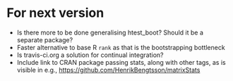 # For next version

* Is there more to be done generalising htest_boot?  Should it be a separate package?
* Faster alternative to base R `rank` as that is the bootstrapping bottleneck
* Is travis-ci.org a solution for continual integration?
* Include link to CRAN package passing stats, along with other tags, as is
  visible in e.g., https://github.com/HenrikBengtsson/matrixStats
